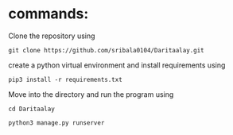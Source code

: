 # commands:

Clone the repository using

```
git clone https://github.com/sribala0104/Daritaalay.git 
```


create a python virtual environment and
install requirements using 
```
pip3 install -r requirements.txt
```
Move into the directory and run the program using 
```
cd Daritaalay
```
```
python3 manage.py runserver
```
